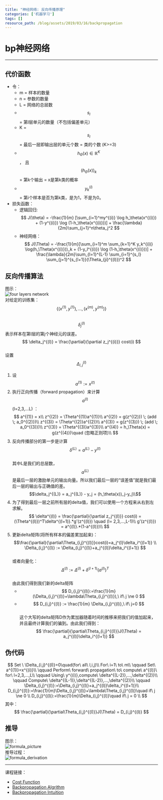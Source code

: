```yaml
---
title: "神经网络: 反向传播原理"
categories: ['机器学习']
tags: []
resource_path: /blog/assets/2019/03/16/backpropagation
---
```


<script type="text/javascript" async src="https://cdn.mathjax.org/mathjax/latest/MathJax.js?config=TeX-MML-AM_CHTML"> </script>

bp神经网络
===

---

代价函数
---

* 令：
  * m = 样本的数量
  * n = 参数的数量
  * L = 网络的总层数
  * $$s_l$$ = 第l层单元的数量（不包括偏差单元）
  * K = $$s_l$$ = 最后一层即输出层的单元个数 = 类的个数 (K>=3)
  * $$ h_\Theta(x) \in \mathbb{R}^K $$ ， 且 $$ {(h_\Theta(x))}_k $$ = 第k个输出 = x是第k类的概率
  * $$ y_k^{(i)} $$ = 第i个样本是否为第k类，是为1，不是为0。
* 损失函数：
  * 逻辑回归:
    $$ J(\theta) = -\frac{1}{m} [\sum_{i=1}^my^{(i)} \log h_\theta(x^{(i)}) + (1-y^{(i)}) \log (1-h_\theta(x^{(i)}))] + \frac{\lambda}{2m}\sum_{j=1}^n\theta_j^2 $$
  * 神经网络：
    $$ J(\Theta) = -\frac{1}{m}[\sum_{i=1}^m \sum_{k=1}^K y_k^{(i)} \log(h_\Theta(x^{(i)}))_k + (1-y_l^{(i)}) \log (1-h_\theta(x^{(i)}))] + \frac{\lambda}{2m}\sum_{l=1}^{L-1} \sum_{i=1}^{s_l} \sum_{j=1}^{s_{l+1}}(\Theta_{ji}^{(l)})^2 $$

反向传播算法
---

图示：  
![four layers network]({{page.resource_path}}/4_layers_network.png)  
对给定的训练集：$$\{(x^{(1)}, y^{(1)}),...,(x^{(m)}, y^{(m)})\}$$  
$$\delta_j^{(l)} $$ 表示样本在第l层的第j个神经元的误差。  
$$ \delta_j^{(l)} = \frac{\partial}{\partial z_j^{(i)}} cost(i) $$  
设置 $$ \Delta_{i,j}^{(l)} $$


1. 设$$a^{(1)}:=x^{(t)}$$
2. 执行正向传播（forward propagation）来计算 $$a^{(l)}$$ (l=2,3,...L) ：  
   $$
   a^{(1)} = x\\
   z^{(2)} = \Theta^{(1)}a^{(1)}\\
   a^{(2)} = g(z^{(2)}) \; (add \; a_0^{(2)})\\
   z^{(3)} = \Theta^{(2)}a^{(2)}\\
   a^{(3)} = g(z^{(3)}) \; (add \; a_0^{(3)})\\
   z^{(3)} = \Theta^{(3)}a^{(3)}\\
   a^{(4)} = h_\Theta(x) = g(z^{(4)})\quad (忽略正则项)\\
   $$
3. 反向传播部分的第一步是计算 $$ \delta^{(L)}=a^{(L)}-y^{(t)} $$  
   其中L是我们的总层数，$$a^{(L)}$$ 是最后一层的激励单元的输出向量。所以我们最后一层的“误差值”就是我们最后一层的输出与正确值的差。  
   $$\delta_j^{(L)} = a_j^{(L)} - y_j = (h_\theta(x))_j-y_j\\$$
4. 为了得到最后一层之前所有层的delta值，我们可以使用一个方程来从右到左求解。  
   $$
   \delta^{(l)} =  \frac{\partial}{\partial z_j^{(l)}} cost(i) = (\Theta^{(l)})^T\delta^{(l+1)}.*g'(z^{(l)}) \quad (l= 2,3,...,L-1)\\
   g'(z^{(l)}) = a^{(l)}.*(1-a^{(l)})\\
   $$
5. 更新delta矩阵(将所有样本的偏差累加起来)：
   $$\frac{\partial}{\partial\Theta_{i,j}^{(l)}}cost(i)=a_j^{l}\delta_i^{(l+1)} \\ \Delta_{i,j}^{(l)} := \Delta_{i,j}^{(l)}+a_j^{(l)}\delta_i^{(l+1)}
   $$  
   或者向量化：  
   $$ \Delta^{(l)}:=\Delta^{(l)}+\delta^{(l+1)}(a^{(l)})^T $$  
   由此我们得到我们新的delta矩阵  
   * $$ D_{i,j}^{(l)}:=\frac{1}{m}(\Delta_{i,j}^{(l)}+\lambda\Theta_{i,j}^{(l)}),\ if\ j \ne 0 $$
   * $$ D_{i,j}^{(l)} := \frac{1}{m} \Delta_{i,j}^{(l)},\ if\ j=0 $$  
   这个大写的delta矩阵D作为累加器随着时间的推移来把我们的值加起来，并且最终计算我们的骗到。由此我们得到：  
   $$
   \frac{\partial}{\partial\Theta_{i,j}^{(l)}}J(\Theta) = a_j^{(l)}\delta_i^{(l+1)}
   $$

伪代码
---

$$
Set \ \Delta_{i,j}^{(l)}=0\quad(for\ all\ l,i,j)\\
For\ i=1\ to\ m\\
\qquad Set\ a^{(1)}=x^{(i)}\\
\qquad Perform\ forward\ propagation\ to\ compute\ a^{(l)}\ for\ l=2,3,...,L\\
\qquad Using\ y^{(i)},compute\ \delta^{(L-2)},...,\delta^{(2)}\\
\qquad Compute\ \delta^{(L-1)},\delta^{(L-2)},...,\delta^{(2)}\\
\qquad \Delta_{i,j}^{(l)}:=\Delta_{i,j}^{(l)}+a_j^{(l)}\delta_i^{(l+1)}\\
D_{i,j}^{(l)}:=\frac{1}{m}\Delta_{i,j}^{(l)}+\lambda\Theta_{i,j}^{(l)}\quad if\ j \ne 0 \\
D_{i,j}^{(l)}:=\frac{1}{m}\Delta_{i,j}^{(l)}\quad if\ j = 0 \\
$$
其中：  
$$ \frac{\partial}{\partial\Theta_{i,j}^{(l)}}J(\Theta) = D_{i,j}^{(l)}
$$

推导
---

图示：  
![formula_picture]({{page.resource_path}}/formula_picture.png)  
推导过程：  
![formula_derivation]({{page.resource_path}}/formula_derivation.png)

---
  
课程链接：

* [Cost Function](https://www.coursera.org/learn/machine-learning/lecture/na28E/cost-function)
* [Backpropagation Algrithm](https://www.coursera.org/learn/machine-learning/lecture/1z9WW/backpropagation-algorithm)
* [Backpropagation Intuition](https://www.coursera.org/learn/machine-learning/lecture/du981/backpropagation-intuition)
